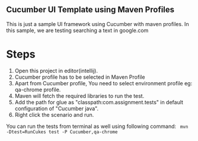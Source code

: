  ## Cucumber UI Template using Maven Profiles
 This is just a sample UI framework using Cucumber with maven profiles. In this sample, we are testing searching a text in google.com
 
 # Steps
 1. Open this project in editor(intellij).
 2. Cucumber profile has to be selected in Maven Profile
 3. Apart from Cucumber profile, You need to select environment profile eg: qa-chrome profile.
 4. Maven will fetch the required libraries to run the test.
 5. Add the path for glue as "classpath:com.assignment.tests" in default configuration of "Cucumber java".
 6. Right click the scenario and run.
 
 You can run the tests from terminal as well  using following command:
 ` mvn -Dtest=RunCukes test -P Cucumber,qa-chrome`
 
 
 
